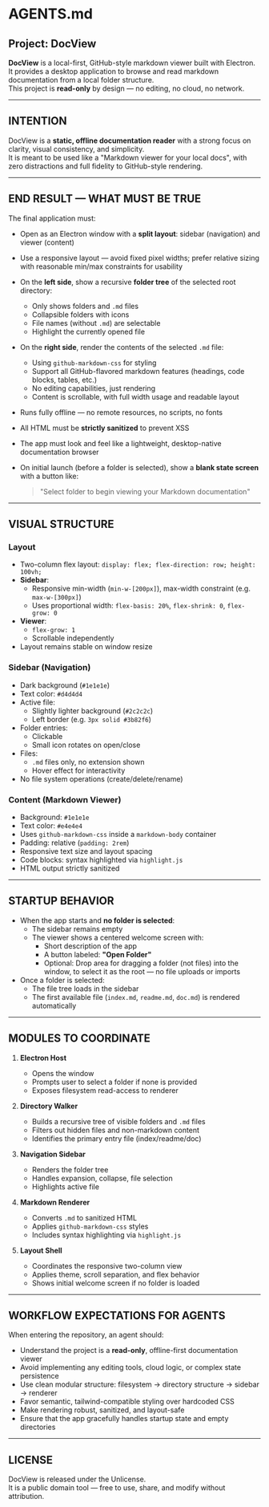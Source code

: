 # AGENTS.md

## Project: DocView

**DocView** is a local-first, GitHub-style markdown viewer built with Electron.  
It provides a desktop application to browse and read markdown documentation from a local folder structure.  
This project is **read-only** by design — no editing, no cloud, no network.

---

## INTENTION

DocView is a **static, offline documentation reader** with a strong focus on clarity, visual consistency, and simplicity.  
It is meant to be used like a "Markdown viewer for your local docs", with zero distractions and full fidelity to GitHub-style rendering.

---

## END RESULT — WHAT MUST BE TRUE

The final application must:

- Open as an Electron window with a **split layout**: sidebar (navigation) and viewer (content)
- Use a responsive layout — avoid fixed pixel widths; prefer relative sizing with reasonable min/max constraints for usability
- On the **left side**, show a recursive **folder tree** of the selected root directory:
  - Only shows folders and `.md` files
  - Collapsible folders with icons
  - File names (without `.md`) are selectable
  - Highlight the currently opened file
- On the **right side**, render the contents of the selected `.md` file:
  - Using `github-markdown-css` for styling
  - Support all GitHub-flavored markdown features (headings, code blocks, tables, etc.)
  - No editing capabilities, just rendering
  - Content is scrollable, with full width usage and readable layout
- Runs fully offline — no remote resources, no scripts, no fonts
- All HTML must be **strictly sanitized** to prevent XSS
- The app must look and feel like a lightweight, desktop-native documentation browser
- On initial launch (before a folder is selected), show a **blank state screen** with a button like:
  
  > "Select folder to begin viewing your Markdown documentation"

---

## VISUAL STRUCTURE

### Layout

- Two-column flex layout: `display: flex; flex-direction: row; height: 100vh;`
- **Sidebar**:
  - Responsive min-width (`min-w-[200px]`), max-width constraint (e.g. `max-w-[300px]`)
  - Uses proportional width: `flex-basis: 20%`, `flex-shrink: 0`, `flex-grow: 0`
- **Viewer**:
  - `flex-grow: 1`
  - Scrollable independently
- Layout remains stable on window resize

### Sidebar (Navigation)

- Dark background (`#1e1e1e`)
- Text color: `#d4d4d4`
- Active file:
  - Slightly lighter background (`#2c2c2c`)
  - Left border (e.g. `3px solid #3b82f6`)
- Folder entries:
  - Clickable
  - Small icon rotates on open/close
- Files:
  - `.md` files only, no extension shown
  - Hover effect for interactivity
- No file system operations (create/delete/rename)

### Content (Markdown Viewer)

- Background: `#1e1e1e`
- Text color: `#e4e4e4`
- Uses `github-markdown-css` inside a `markdown-body` container
- Padding: relative (`padding: 2rem`)
- Responsive text size and layout spacing
- Code blocks: syntax highlighted via `highlight.js`
- HTML output strictly sanitized

---

## STARTUP BEHAVIOR

- When the app starts and **no folder is selected**:
  - The sidebar remains empty
  - The viewer shows a centered welcome screen with:
    - Short description of the app
    - A button labeled: **"Open Folder"**
    - Optional: Drop area for dragging a folder (not files) into the window, to select it as the root — no file uploads or imports
- Once a folder is selected:
  - The file tree loads in the sidebar
  - The first available file (`index.md`, `readme.md`, `doc.md`) is rendered automatically

---

## MODULES TO COORDINATE

1. **Electron Host**  
   - Opens the window  
   - Prompts user to select a folder if none is provided  
   - Exposes filesystem read-access to renderer

2. **Directory Walker**  
   - Builds a recursive tree of visible folders and `.md` files  
   - Filters out hidden files and non-markdown content  
   - Identifies the primary entry file (index/readme/doc)

3. **Navigation Sidebar**  
   - Renders the folder tree  
   - Handles expansion, collapse, file selection  
   - Highlights active file

4. **Markdown Renderer**  
   - Converts `.md` to sanitized HTML  
   - Applies `github-markdown-css` styles  
   - Includes syntax highlighting via `highlight.js`

5. **Layout Shell**  
   - Coordinates the responsive two-column view  
   - Applies theme, scroll separation, and flex behavior  
   - Shows initial welcome screen if no folder is loaded

---

## WORKFLOW EXPECTATIONS FOR AGENTS

When entering the repository, an agent should:

- Understand the project is a **read-only**, offline-first documentation viewer
- Avoid implementing any editing tools, cloud logic, or complex state persistence
- Use clean modular structure: filesystem → directory structure → sidebar → renderer
- Favor semantic, tailwind-compatible styling over hardcoded CSS
- Make rendering robust, sanitized, and layout-safe
- Ensure that the app gracefully handles startup state and empty directories

---

## LICENSE

DocView is released under the Unlicense.  
It is a public domain tool — free to use, share, and modify without attribution.
